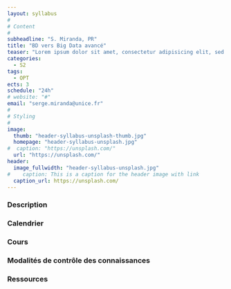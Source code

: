 ```yaml
---
layout: syllabus
#
# Content
#
subheadline: "S. Miranda, PR"
title: "BD vers Big Data avancé"
teaser: "Lorem ipsum dolor sit amet, consectetur adipisicing elit, sed do eiusmod tempor incididunt ut labore et dolore magna aliqua. Ut enim ad minim veniam, quis nostrud exercitation ullamco laboris nisi ut aliquip ex ea commodo consequat."
categories:
  - S2
tags:
  - OPT
ects: 3
schedule: "24h"
# website: "#"
email: "serge.miranda@unice.fr"
#
# Styling
#
image:
  thumb: "header-syllabus-unsplash-thumb.jpg"
  homepage: "header-syllabus-unsplash.jpg"
#  caption: "https://unsplash.com/"
  url: "https://unsplash.com/"
header:
  image_fullwidth: "header-syllabus-unsplash.jpg"
#    caption: This is a caption for the header image with link
  caption_url: https://unsplash.com/  
---
```


### Description ###
   
### Calendrier ###

### Cours ###

### Modalités de contrôle des connaissances ###

### Ressources ###

